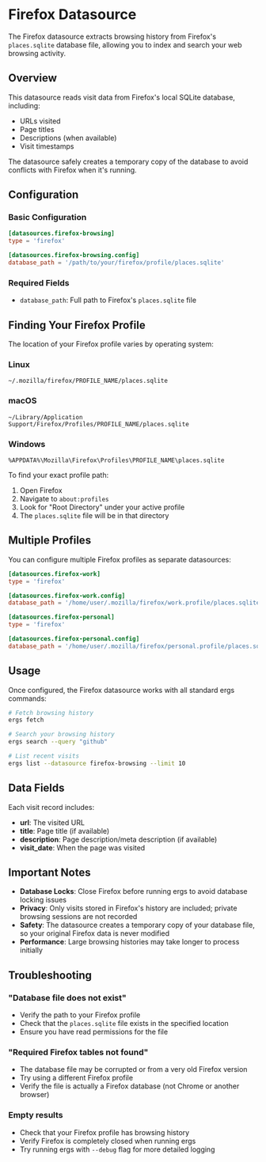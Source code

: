 # Firefox Datasource

The Firefox datasource extracts browsing history from Firefox's `places.sqlite` database file, allowing you to index and search your web browsing activity.

## Overview

This datasource reads visit data from Firefox's local SQLite database, including:
- URLs visited
- Page titles
- Descriptions (when available)
- Visit timestamps

The datasource safely creates a temporary copy of the database to avoid conflicts with Firefox when it's running.

## Configuration

### Basic Configuration

```toml
[datasources.firefox-browsing]
type = 'firefox'

[datasources.firefox-browsing.config]
database_path = '/path/to/your/firefox/profile/places.sqlite'
```

### Required Fields

- `database_path`: Full path to Firefox's `places.sqlite` file

## Finding Your Firefox Profile

The location of your Firefox profile varies by operating system:

### Linux
```
~/.mozilla/firefox/PROFILE_NAME/places.sqlite
```

### macOS
```
~/Library/Application Support/Firefox/Profiles/PROFILE_NAME/places.sqlite
```

### Windows
```
%APPDATA%\Mozilla\Firefox\Profiles\PROFILE_NAME\places.sqlite
```

To find your exact profile path:
1. Open Firefox
2. Navigate to `about:profiles`
3. Look for "Root Directory" under your active profile
4. The `places.sqlite` file will be in that directory

## Multiple Profiles

You can configure multiple Firefox profiles as separate datasources:

```toml
[datasources.firefox-work]
type = 'firefox'

[datasources.firefox-work.config]
database_path = '/home/user/.mozilla/firefox/work.profile/places.sqlite'

[datasources.firefox-personal]
type = 'firefox'

[datasources.firefox-personal.config]
database_path = '/home/user/.mozilla/firefox/personal.profile/places.sqlite'
```

## Usage

Once configured, the Firefox datasource works with all standard ergs commands:

```bash
# Fetch browsing history
ergs fetch

# Search your browsing history
ergs search --query "github"

# List recent visits
ergs list --datasource firefox-browsing --limit 10
```

## Data Fields

Each visit record includes:
- **url**: The visited URL
- **title**: Page title (if available)
- **description**: Page description/meta description (if available)
- **visit_date**: When the page was visited

## Important Notes

- **Database Locks**: Close Firefox before running ergs to avoid database locking issues
- **Privacy**: Only visits stored in Firefox's history are included; private browsing sessions are not recorded
- **Safety**: The datasource creates a temporary copy of your database file, so your original Firefox data is never modified
- **Performance**: Large browsing histories may take longer to process initially

## Troubleshooting

### "Database file does not exist"
- Verify the path to your Firefox profile
- Check that the `places.sqlite` file exists in the specified location
- Ensure you have read permissions for the file

### "Required Firefox tables not found"
- The database file may be corrupted or from a very old Firefox version
- Try using a different Firefox profile
- Verify the file is actually a Firefox database (not Chrome or another browser)

### Empty results
- Check that your Firefox profile has browsing history
- Verify Firefox is completely closed when running ergs
- Try running ergs with `--debug` flag for more detailed logging